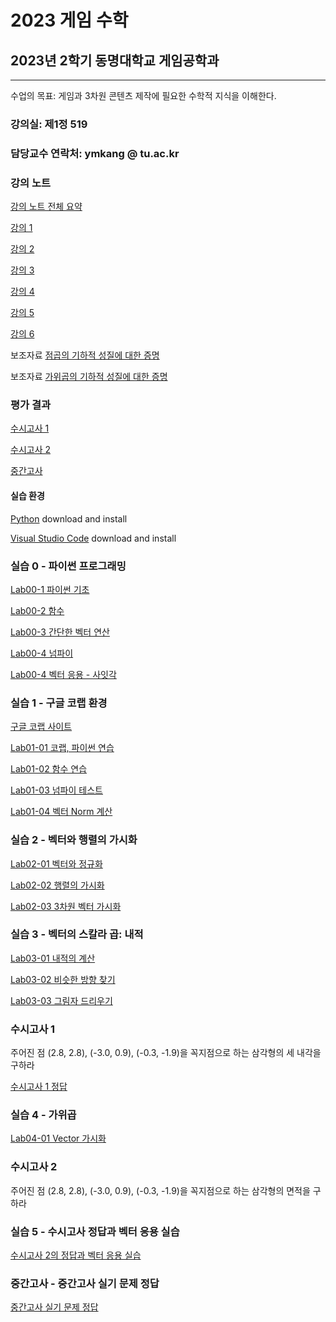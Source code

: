 # 2023 게임 수학

## 2023년 2학기 동명대학교 게임공학과 
--------------------------------

수업의 목표: 게임과 3차원 콘텐츠 제작에 필요한 수학적 지식을 이해한다.

### 강의실: 제1정 519
### 담당교수 연락처: ymkang @ tu.ac.kr

### 강의 노트

[강의 노트 전체 요약](https://github.com/dknife/2023GMath/raw/main/LectureNotes/LectureNotesAll_GameMath2023.pdf)

[강의 1](https://github.com/dknife/2023GMath/raw/main/LectureNotes/%EA%B0%95%EC%9D%981.pdf)

[강의 2](https://github.com/dknife/2023GMath/raw/main/LectureNotes/%EA%B0%95%EC%9D%982.pdf)

[강의 3](https://github.com/dknife/2023GMath/raw/main/LectureNotes/%EA%B0%95%EC%9D%983.pdf)

[강의 4](https://github.com/dknife/2023GMath/raw/main/LectureNotes/%EA%B0%95%EC%9D%984.pdf)

[강의 5](https://github.com/dknife/2023GMath/raw/main/LectureNotes/%EA%B0%95%EC%9D%985.pdf)

[강의 6](https://github.com/dknife/2023GMath/raw/main/LectureNotes/%EA%B0%95%EC%9D%986.pdf)

보조자료 [점곱의 기하적 성질에 대한 증명](https://github.com/dknife/2023GMath/blob/main/LectureNotes/DotProduct_Proof.pdf)

보조자료 [가위곱의 기하적 성질에 대한 증명](https://github.com/dknife/2023GMath/blob/main/LectureNotes/CrossProduct_Proof.pdf)

### 평가 결과

[수시고사 1](https://github.com/dknife/2023GMath/wiki/2023GameMath_quiz01)

[수시고사 2](https://github.com/dknife/2023GMath/wiki/2023GameMath_quiz02)

[중간고사](https://github.com/dknife/2023GMath/wiki/2023GameMath_midterm)

#### 실습 환경

[Python](https://www.python.org/downloads/) download and install

[Visual Studio Code](https://code.visualstudio.com/) download and install

### 실습 0 - 파이썬 프로그래밍 

[Lab00-1 파이썬 기초](https://github.com/dknife/2023GMath/blob/main/Lab/Lab00/01_basics.py)

[Lab00-2 함수](https://github.com/dknife/2023GMath/blob/main/Lab/Lab00/02_function.py)

[Lab00-3 간단한 벡터 연산](https://github.com/dknife/2023GMath/blob/main/Lab/Lab00/03_vectors.py)

[Lab00-4 넘파이](https://github.com/dknife/2023GMath/blob/main/Lab/Lab00/04_numpy.py)

[Lab00-4 벡터 응용 - 사잇각](https://github.com/dknife/2023GMath/blob/main/Lab/Lab00/05_application_vector.py)

### 실습 1 - 구글 코랩 환경

[구글 코랩 사이트](https://colab.research.google.com)

[Lab01-01 코랩, 파이썬 연습](https://colab.research.google.com/drive/10r7jSGh9kvIHOK6R5tKxphG74rv-FQWr)

[Lab01-02 함수 연습](https://colab.research.google.com/drive/124eZOk7_daSHlI55q347Nm9XdeU1SkLa?usp=sharing)

[Lab01-03 넘파이 테스트](https://colab.research.google.com/drive/1XodiWAl1ZsDLZg-Pc8NK7H3zbwKskfxX?usp=sharing)

[Lab01-04 벡터 Norm 계산](https://colab.research.google.com/drive/1RdWL9goY8iifxDJHOw-O9_c5IQOj4Elq?usp=sharing)

### 실습 2 - 벡터와 행렬의 가시화

[Lab02-01 벡터와 정규화](https://colab.research.google.com/drive/1A-ifDlxepqKgNNaI-LTPjnJLxASN2oF6?usp=sharing)

[Lab02-02 행렬의 가시화](https://colab.research.google.com/drive/1K0ip0EzxiNb8LER1zcHZT90KRcwqptsV)

[Lab02-03 3차원 벡터 가시화](https://colab.research.google.com/drive/17XiVfkliQ2cEiakjLbwmGczU7AKP3tXI?usp=sharing)

### 실습 3 - 벡터의 스칼라 곱: 내적

[Lab03-01 내적의 계산](https://colab.research.google.com/drive/1I8KgpKJsUzJA0HT0grEf734QxJS2zTob)

[Lab03-02 비슷한 방향 찾기](https://colab.research.google.com/drive/1DBa4KnStZ9tqxFAmR090BbVoGNP5vAlu?usp=sharing)

[Lab03-03 그림자 드리우기](https://colab.research.google.com/drive/1fCwevxz-tTwBVG6pGe74GdvGHiPS3ko2?usp=sharing)

### 수시고사 1

주어진 점 (2.8, 2.8), (-3.0, 0.9), (-0.3, -1.9)을 꼭지점으로 하는 삼각형의 세 내각을 구하라

[수시고사 1 정답](https://colab.research.google.com/drive/1bNITliifnvHkNKiLlZzUbEaZrgvi8zjN?usp=sharing)

### 실습 4 - 가위곱

[Lab04-01 Vector 가시화](https://colab.research.google.com/drive/1uEpCkBcF00s4fJU2yMpVv64621TpagVh?usp=sharing)

### 수시고사 2

주어진 점 (2.8, 2.8), (-3.0, 0.9), (-0.3, -1.9)을 꼭지점으로 하는 삼각형의 면적을 구하라

### 실습 5 - 수시고사 정답과 벡터 응용 실습

[수시고사 2의 정답과 벡터 응용 실습](https://colab.research.google.com/drive/1oMbLaaUyK_f0gyyhTQn66GUaMLdVMTNy?usp=sharing)

### 중간고사 - 중간고사 실기 문제 정답

[중간고사 실기 문제 정답](https://colab.research.google.com/drive/1uBSWUKkBU9qycycvc1KMLJo3yoJpVGnL?usp=sharing)


